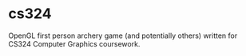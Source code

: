 # cs324
OpenGL first person archery game (and potentially others) written for CS324 Computer Graphics coursework.

